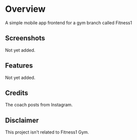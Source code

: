 # Overview

A simple mobile app frontend for a gym branch called Fitness1

## Screenshots

Not yet added.

## Features

Not yet added.

## Credits

The coach posts from Instagram.

## Disclaimer

This project isn't related to Fitness1 Gym.
